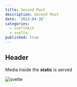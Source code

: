 ```yaml
---
title: Second Post
description: Second Post
date: '2023-04-30'
categories:
  - sveltekit
  - svelte
published: true
---
```


## Header

Media inside the **static** is served

![svelte](favicon.png)
